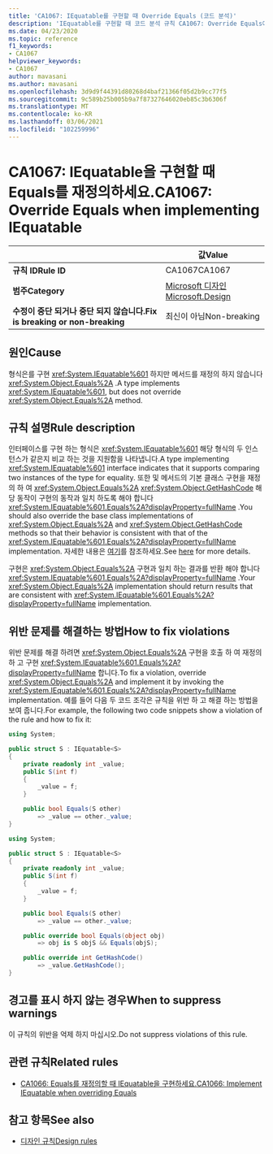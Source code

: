```yaml
---
title: 'CA1067: IEquatable를 구현할 때 Override Equals (코드 분석)'
description: 'IEquatable를 구현할 때 코드 분석 규칙 CA1067: Override Equals에 대해 알아봅니다.'
ms.date: 04/23/2020
ms.topic: reference
f1_keywords:
- CA1067
helpviewer_keywords:
- CA1067
author: mavasani
ms.author: mavasani
ms.openlocfilehash: 3d9d9f44391d80268d4baf21366f05d2b9cc77f5
ms.sourcegitcommit: 9c589b25b005b9a7f87327646020eb85c3b6306f
ms.translationtype: MT
ms.contentlocale: ko-KR
ms.lasthandoff: 03/06/2021
ms.locfileid: "102259996"
---
```

# <a name="ca1067-override-equals-when-implementing-iequatable"></a><span data-ttu-id="b4c61-103">CA1067: IEquatable을 구현할 때 Equals를 재정의하세요.</span><span class="sxs-lookup"><span data-stu-id="b4c61-103">CA1067: Override Equals when implementing IEquatable</span></span>

| | <span data-ttu-id="b4c61-104">값</span><span class="sxs-lookup"><span data-stu-id="b4c61-104">Value</span></span> |
|-|-|
| <span data-ttu-id="b4c61-105">**규칙 ID**</span><span class="sxs-lookup"><span data-stu-id="b4c61-105">**Rule ID**</span></span> |<span data-ttu-id="b4c61-106">CA1067</span><span class="sxs-lookup"><span data-stu-id="b4c61-106">CA1067</span></span>|
| <span data-ttu-id="b4c61-107">**범주**</span><span class="sxs-lookup"><span data-stu-id="b4c61-107">**Category**</span></span> |[<span data-ttu-id="b4c61-108">Microsoft 디자인</span><span class="sxs-lookup"><span data-stu-id="b4c61-108">Microsoft.Design</span></span>](design-warnings.md)|
| <span data-ttu-id="b4c61-109">**수정이 중단 되거나 중단 되지 않습니다.**</span><span class="sxs-lookup"><span data-stu-id="b4c61-109">**Fix is breaking or non-breaking**</span></span> |<span data-ttu-id="b4c61-110">최신이 아님</span><span class="sxs-lookup"><span data-stu-id="b4c61-110">Non-breaking</span></span>|

## <a name="cause"></a><span data-ttu-id="b4c61-111">원인</span><span class="sxs-lookup"><span data-stu-id="b4c61-111">Cause</span></span>

<span data-ttu-id="b4c61-112">형식은를 구현 <xref:System.IEquatable%601> 하지만 메서드를 재정의 하지 않습니다 <xref:System.Object.Equals%2A> .</span><span class="sxs-lookup"><span data-stu-id="b4c61-112">A type implements <xref:System.IEquatable%601>, but does not override <xref:System.Object.Equals%2A> method.</span></span>

## <a name="rule-description"></a><span data-ttu-id="b4c61-113">규칙 설명</span><span class="sxs-lookup"><span data-stu-id="b4c61-113">Rule description</span></span>

<span data-ttu-id="b4c61-114">인터페이스를 구현 하는 형식은 <xref:System.IEquatable%601> 해당 형식의 두 인스턴스가 같은지 비교 하는 것을 지원함을 나타냅니다.</span><span class="sxs-lookup"><span data-stu-id="b4c61-114">A type implementing <xref:System.IEquatable%601> interface indicates that it supports comparing two instances of the type for equality.</span></span> <span data-ttu-id="b4c61-115">또한 및 메서드의 기본 클래스 구현을 재정의 하 여 <xref:System.Object.Equals%2A> <xref:System.Object.GetHashCode> 해당 동작이 구현의 동작과 일치 하도록 해야 합니다 <xref:System.IEquatable%601.Equals%2A?displayProperty=fullName> .</span><span class="sxs-lookup"><span data-stu-id="b4c61-115">You should also override the base class implementations of <xref:System.Object.Equals%2A> and <xref:System.Object.GetHashCode> methods so that their behavior is consistent with that of the <xref:System.IEquatable%601.Equals%2A?displayProperty=fullName> implementation.</span></span> <span data-ttu-id="b4c61-116">자세한 내용은 [여기](/dotnet/api/system.iequatable-1#notes-to-implementers)를 참조하세요.</span><span class="sxs-lookup"><span data-stu-id="b4c61-116">See [here](/dotnet/api/system.iequatable-1#notes-to-implementers) for more details.</span></span>

<span data-ttu-id="b4c61-117">구현은 <xref:System.Object.Equals%2A> 구현과 일치 하는 결과를 반환 해야 합니다 <xref:System.IEquatable%601.Equals%2A?displayProperty=fullName> .</span><span class="sxs-lookup"><span data-stu-id="b4c61-117">Your <xref:System.Object.Equals%2A> implementation should return results that are consistent with <xref:System.IEquatable%601.Equals%2A?displayProperty=fullName> implementation.</span></span>

## <a name="how-to-fix-violations"></a><span data-ttu-id="b4c61-118">위반 문제를 해결하는 방법</span><span class="sxs-lookup"><span data-stu-id="b4c61-118">How to fix violations</span></span>

<span data-ttu-id="b4c61-119">위반 문제를 해결 하려면 <xref:System.Object.Equals%2A> 구현을 호출 하 여 재정의 하 고 구현 <xref:System.IEquatable%601.Equals%2A?displayProperty=fullName> 합니다.</span><span class="sxs-lookup"><span data-stu-id="b4c61-119">To fix a violation, override <xref:System.Object.Equals%2A> and implement it by invoking the <xref:System.IEquatable%601.Equals%2A?displayProperty=fullName> implementation.</span></span> <span data-ttu-id="b4c61-120">예를 들어 다음 두 코드 조각은 규칙을 위반 하 고 해결 하는 방법을 보여 줍니다.</span><span class="sxs-lookup"><span data-stu-id="b4c61-120">For example, the following two code snippets show a violation of the rule and how to fix it:</span></span>

```csharp
using System;

public struct S : IEquatable<S>
{
    private readonly int _value;
    public S(int f)
    {
        _value = f;
    }

    public bool Equals(S other)
        => _value == other._value;
}
```

```csharp
using System;

public struct S : IEquatable<S>
{
    private readonly int _value;
    public S(int f)
    {
        _value = f;
    }

    public bool Equals(S other)
        => _value == other._value;

    public override bool Equals(object obj)
        => obj is S objS && Equals(objS);

    public override int GetHashCode()
        => _value.GetHashCode();
}
```

## <a name="when-to-suppress-warnings"></a><span data-ttu-id="b4c61-121">경고를 표시 하지 않는 경우</span><span class="sxs-lookup"><span data-stu-id="b4c61-121">When to suppress warnings</span></span>

<span data-ttu-id="b4c61-122">이 규칙의 위반을 억제 하지 마십시오.</span><span class="sxs-lookup"><span data-stu-id="b4c61-122">Do not suppress violations of this rule.</span></span>

## <a name="related-rules"></a><span data-ttu-id="b4c61-123">관련 규칙</span><span class="sxs-lookup"><span data-stu-id="b4c61-123">Related rules</span></span>

- [<span data-ttu-id="b4c61-124">CA1066: Equals를 재정의할 때 IEquatable을 구현하세요.</span><span class="sxs-lookup"><span data-stu-id="b4c61-124">CA1066: Implement IEquatable when overriding Equals</span></span>](ca1066.md)

## <a name="see-also"></a><span data-ttu-id="b4c61-125">참고 항목</span><span class="sxs-lookup"><span data-stu-id="b4c61-125">See also</span></span>

- [<span data-ttu-id="b4c61-126">디자인 규칙</span><span class="sxs-lookup"><span data-stu-id="b4c61-126">Design rules</span></span>](design-warnings.md)
